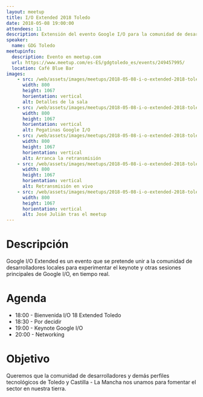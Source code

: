```yaml
---
layout: meetup
title: I/O Extended 2018 Toledo
date: 2018-05-08 19:00:00
attendees: 11
description: Extensión del evento Google I/O para la comunidad de desarrolladores locales
speaker:
  name: GDG Toledo
meetupinfo:
  description: Evento en meetup.com
  url: https://www.meetup.com/es-ES/gdgtoledo_es/events/249457995/
  location: Café Blue Bar
images:
    - src: /web/assets/images/meetups/2018-05-08-i-o-extended-2018-toledo/decoracion-futbolin.jpg
      width: 800
      height: 1067
      horientation: vertical
      alt: Detalles de la sala
    - src: /web/assets/images/meetups/2018-05-08-i-o-extended-2018-toledo/pegatinas.jpg
      width: 800
      height: 1067
      horientation: vertical
      alt: Pegatinas Google I/O
    - src: /web/assets/images/meetups/2018-05-08-i-o-extended-2018-toledo/sala-google-i-o-live.jpg
      width: 800
      height: 1067
      horientation: vertical
      alt: Arranca la retransmisión
    - src: /web/assets/images/meetups/2018-05-08-i-o-extended-2018-toledo/google-i-o-live.jpg
      width: 800
      height: 1067
      horientation: vertical
      alt: Retransmisión en vivo
    - src: /web/assets/images/meetups/2018-05-08-i-o-extended-2018-toledo/jose-julian-ariza.jpg
      width: 800
      height: 1067
      horientation: vertical
      alt: José Julián tras el meetup
---
```


# Descripción
Google I/O Extended es un evento que se pretende unir a la comunidad de desarrolladores locales para experimentar el keynote y otras sesiones principales de Google I/O, en tiempo real.

# Agenda
- 18:00 - Bienvenida I/O 18 Extended Toledo
- 18:30 - Por decidir
- 19:00 - Keynote Google I/O
- 20:00 - Networking

# Objetivo
Queremos que la comunidad de desarrolladores y demás perfiles tecnológicos de Toledo y Castilla - La Mancha nos unamos para fomentar el sector en nuestra tierra.